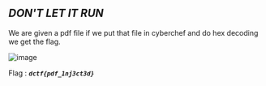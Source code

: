 ## ***DON'T LET IT RUN***

We are given a pdf file if we put that file in cyberchef and do hex decoding we get the flag.

![image](https://user-images.githubusercontent.com/73250884/118490511-a38fdd00-b73b-11eb-81a7-0c5235ec5526.png)

Flag : ***```dctf{pdf_1nj3ct3d}```***
